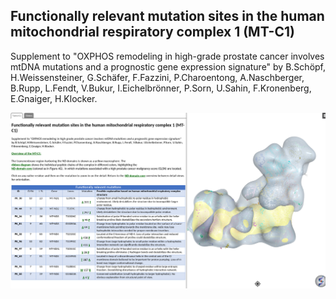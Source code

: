 ## Functionally relevant mutation sites in the human mitochondrial respiratory complex 1 (MT-C1)

Supplement to "OXPHOS remodeling in high-grade prostate cancer involves mtDNA mutations and a prognostic gene expression signature" by B.Schöpf, H.Weissensteiner, G.Schäfer, F.Fazzini, P.Charoentong, A.Naschberger, B.Rupp, L.Fendt, V.Bukur, I.Eichelbrönner, P.Sorn, U.Sahin, F.Kronenberg, E.Gnaiger, H.Klocker.

![Preview](https://github.com/genepi/mt-c1/blob/master/isee_preview.png)
